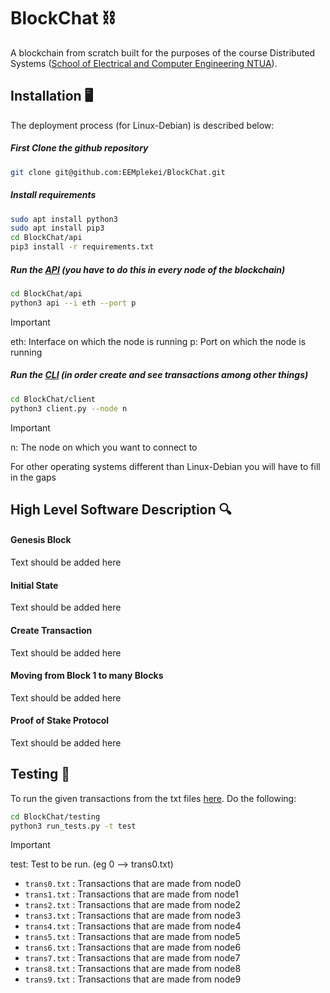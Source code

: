 # BlockChat ⛓️
A blockchain from scratch built for the purposes of the course Distributed Systems ([School of Electrical and Computer Engineering NTUA](https://www.ece.ntua.gr)). 

## Installation 🖥️
The deployment process (for Linux-Debian) is described below:

##### First Clone the github repository
```bash
git clone git@github.com:EEMplekei/BlockChat.git
```

##### Install requirements
```bash
sudo apt install python3
sudo apt install pip3
cd BlockChat/api
pip3 install -r requirements.txt
```

##### Run the [API](./backend/README.md) (you have to do this in every node of the blockchain)
```bash
cd BlockChat/api
python3 api --i eth --port p
```
> [!IMPORTANT]  
> eth: Interface on which the node is running
> p: Port on which the node is running

##### Run the [CLI](./client/README.md) (in order create and see transactions among other things)
```bash
cd BlockChat/client
python3 client.py --node n
```
> [!IMPORTANT]  
> n: The node on which you want to connect to

For other operating systems different than Linux-Debian you will have to fill in the gaps 

## High Level Software Description 🔍

#### Genesis Block

Text should be added here 

#### Initial State

Text should be added here 

#### Create Transaction

Text should be added here 


#### Moving from Block 1 to many Blocks

Text should be added here 

#### Proof of Stake Protocol

Text should be added here 

## Testing 🔬
To run the given transactions from the txt files [here](./testing/). Do the following:

```bash
cd BlockChat/testing
python3 run_tests.py -t test
```
> [!IMPORTANT]  
> test: Test to be run. (eg 0 --> trans0.txt)

- `trans0.txt` : Transactions that are made from node0
- `trans1.txt` : Transactions that are made from node1
- `trans2.txt` : Transactions that are made from node2
- `trans3.txt` : Transactions that are made from node3
- `trans4.txt` : Transactions that are made from node4
- `trans5.txt` : Transactions that are made from node5
- `trans6.txt` : Transactions that are made from node6
- `trans7.txt` : Transactions that are made from node7
- `trans8.txt` : Transactions that are made from node8
- `trans9.txt` : Transactions that are made from node9